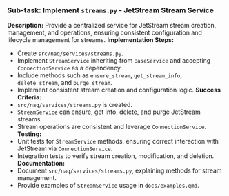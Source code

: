 ### Sub-task: Implement `streams.py` - JetStream Stream Service
**Description:** Provide a centralized service for JetStream stream creation, management, and operations, ensuring consistent configuration and lifecycle management for streams.
**Implementation Steps:**
- Create `src/naq/services/streams.py`.
- Implement `StreamService` inheriting from `BaseService` and accepting `ConnectionService` as a dependency.
- Include methods such as `ensure_stream`, `get_stream_info`, `delete_stream`, and `purge_stream`.
- Implement consistent stream creation and configuration logic.
**Success Criteria:**
- `src/naq/services/streams.py` is created.
- `StreamService` can ensure, get info, delete, and purge JetStream streams.
- Stream operations are consistent and leverage `ConnectionService`.
**Testing:**
- Unit tests for `StreamService` methods, ensuring correct interaction with JetStream via `ConnectionService`.
- Integration tests to verify stream creation, modification, and deletion.
**Documentation:**
- Document `src/naq/services/streams.py`, explaining methods for stream management.
- Provide examples of `StreamService` usage in `docs/examples.qmd`.